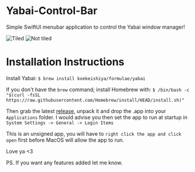 # Yabai-Control-Bar
Simple SwiftUI menubar application to control the Yabai window manager!

![Tiled](https://media.discordapp.net/attachments/402046007036346370/1111413269979209828/image.png?width=470&height=416)
![Not tiled](https://media.discordapp.net/attachments/402046007036346370/1111413603749343242/image.png?width=470&height=344)

# Installation Instructions

Install Yabai:
`$ brew install koekeishiya/formulae/yabai`

If you don't have the `brew` command; install Homebrew with:
`$ /bin/bash -c "$(curl -fsSL https://raw.githubusercontent.com/Homebrew/install/HEAD/install.sh)"`

Then grab the latest [release](https://github.com/LoopyLucy/Yabai-Control-Bar/releases), unpack it and drop the .app into your `Applications` folder. I would advise you then set the app to run at startup in `System Settings -> General -> Login Items`

This is an unsigned app, you will have to `right click the app and click open` first before MacOS will allow the app to run.

Love ya <3

PS. If you want any features added let me know.
